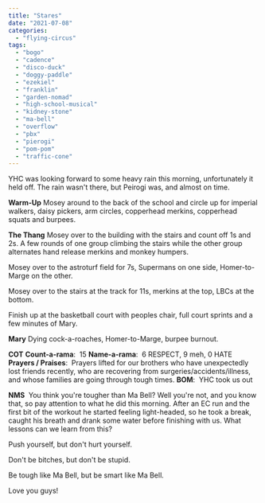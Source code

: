 ```yaml
---
title: "Stares"
date: "2021-07-08"
categories: 
  - "flying-circus"
tags: 
  - "bogo"
  - "cadence"
  - "disco-duck"
  - "doggy-paddle"
  - "ezekiel"
  - "franklin"
  - "garden-nomad"
  - "high-school-musical"
  - "kidney-stone"
  - "ma-bell"
  - "overflow"
  - "pbx"
  - "pierogi"
  - "pom-pom"
  - "traffic-cone"
---
```


YHC was looking forward to some heavy rain this morning, unfortunately it held off. The rain wasn't there, but Peirogi was, and almost on time.

**Warm-Up** Mosey around to the back of the school and circle up for imperial walkers, daisy pickers, arm circles, copperhead merkins, copperhead squats and burpees.

**The Thang** Mosey over to the building with the stairs and count off 1s and 2s. A few rounds of one group climbing the stairs while the other group alternates hand release merkins and monkey humpers.

Mosey over to the astroturf field for 7s, Supermans on one side, Homer-to-Marge on the other.

Mosey over to the stairs at the track for 11s, merkins at the top, LBCs at the bottom.

Finish up at the basketball court with peoples chair, full court sprints and a few minutes of Mary.

**Mary** Dying cock-a-roaches, Homer-to-Marge, burpee burnout.

**COT** **Count-a-rama**:  15 **Name-a-rama**:  6 RESPECT, 9 meh, 0 HATE **Prayers / Praises**:  Prayers lifted for our brothers who have unexpectedly lost friends recently, who are recovering from surgeries/accidents/illness, and whose families are going through tough times. **BOM**:  YHC took us out

**NMS**  You think you're tougher than Ma Bell? Well you're not, and you know that, so pay attention to what he did this morning. After an EC run and the first bit of the workout he started feeling light-headed, so he took a break, caught his breath and drank some water before finishing with us. What lessons can we learn from this?

Push yourself, but don't hurt yourself.

Don't be bitches, but don't be stupid.

Be tough like Ma Bell, but be smart like Ma Bell.

Love you guys!
